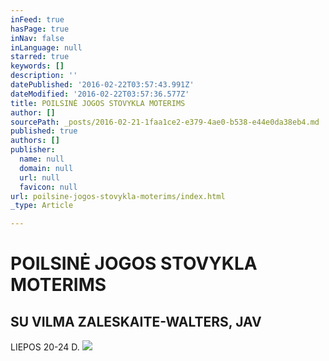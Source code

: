 ```yaml
---
inFeed: true
hasPage: true
inNav: false
inLanguage: null
starred: true
keywords: []
description: ''
datePublished: '2016-02-22T03:57:43.991Z'
dateModified: '2016-02-22T03:57:36.577Z'
title: POILSINĖ JOGOS STOVYKLA MOTERIMS
author: []
sourcePath: _posts/2016-02-21-1faa1ce2-e379-4ae0-b538-e44e0da38eb4.md
published: true
authors: []
publisher:
  name: null
  domain: null
  url: null
  favicon: null
url: poilsine-jogos-stovykla-moterims/index.html
_type: Article

---
```

# POILSINĖ JOGOS STOVYKLA MOTERIMS

## SU VILMA ZALESKAITE-WALTERS, JAV

LIEPOS 20-24 D.
![](https://s3-us-west-2.amazonaws.com/the-grid-img/p/09e6a9f9f0968f77f843a21f0cc673edeba3783a.jpg)